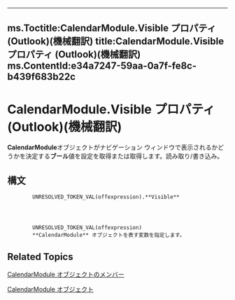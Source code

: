 

---
ms.Toctitle:CalendarModule.Visible プロパティ (Outlook)(機械翻訳)
title:CalendarModule.Visible プロパティ (Outlook)(機械翻訳)
ms.ContentId:e34a7247-59aa-0a7f-fe8c-b439f683b22c
---
# CalendarModule.Visible プロパティ (Outlook)(機械翻訳)




**CalendarModule**オブジェクトがナビゲーション ウィンドウで表示されるかどうかを決定する**ブール**値を設定を取得または取得します。読み取り/書き込み。

## 構文

            UNRESOLVED_TOKEN_VAL(offexpression).**Visible**




            UNRESOLVED_TOKEN_VAL(offexpression)
            **CalendarModule** オブジェクトを表す変数を指定します。



## Related Topics

[CalendarModule オブジェクトのメンバー](82731a1f-3ebe-1cb0-9e8b-d370a0b8f954.md)

[CalendarModule オブジェクト](9203024d-9cef-75e0-600f-f3899e24761a.md)





